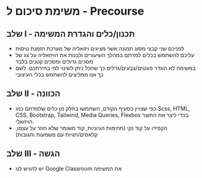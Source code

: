 
# משימת סיכום ל - Precourse

## שלב I - תכנון/כלים והגדרת המשימה
- לפניכם שני קבצי מסוג תמונה אשר מציגים ויזואליה של מערכת הזמנת טיסות
- עליכם להשתמש בכלים למדתם במהלך השיעורים ולבנות את הויזואליה על צג של מסכים גדולים ומסכים קטנים בלבד
- במשימה לא הוגדר פונטים/צבעים/גדלים כך שהכל ניתן לשינוי לפי בחירתכם. לשם כך אנו ממליצים להשתמש בכלי העיצובי 

## שלב II - הכוונה

- כפי שצויין בסעיף הקודם, השתמשו בחלק מן כלים שלמדתם כמו Scss, HTML, CSS, Bootstrap, Tailwind, Media Queries, Flexbox בכדי ליצר את התוצר הויזואלי.
- הקפידו על קוד נקי (תחימות הגיוניות, קוד משומר שלא חוזר על עצמו, קלאסים/תגיות עם משמעות ותגובות)

## שלב III - הגשה

- יש להגיש לנו Google Classroom את המשימה




